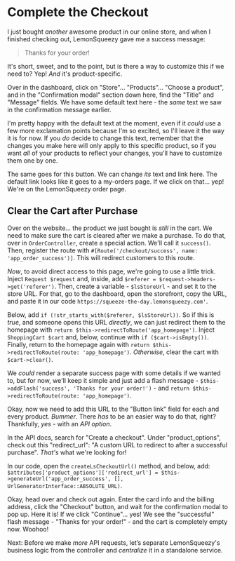 # Complete the Checkout

I just bought *another* awesome product in our online store, and when I finished checking out, LemonSqueezy gave me a success message:

> Thanks for your order!

It's short, sweet, and to the point, but is there a way to customize this if we need to? Yep! *And* it's product-specific.

Over in the dashboard, click on "Store"... "Products"... "Choose a product", and in the "Confirmation modal" section down here, find the "Title" and "Message" fields. We have some default text here - the *same* text we saw in the confirmation message earlier.

I'm pretty happy with the default text at the moment, even if it *could* use a few more exclamation points because I'm so excited, so I'll leave it the way it is for now. If you *do* decide to change this text, remember that the changes you make here will only apply to this specific product, so if you want *all* of your products to reflect your changes, you'll have to customize them one by one.

The same goes for this button. We can change *its* text and link here. The default link looks like it goes to a my-orders page. If we click on that... yep! We're on the LemonSqueezy order page.

## Clear the Cart after Purchase

Over on the website... the product we just bought is *still* in the cart. We need to make sure the cart is cleared after we make a purchase. To do that, over in `OrderController`, create a special action. We'll call it `success()`. Then, register the route with `#[Route('/checkout/success', name: 'app_order_success')]`. This will redirect customers to this route.

*Now*, to avoid direct access to this page, we're going to use a little trick. Inject `Request $request` and, inside, add `$referer = $request->headers->get('referer')`. Then, create a variable - `$lsStoreUrl` - and set it to the store URL. For that, go to the dashboard, open the storefront, copy the URL, and paste it in our code `https://squeeze-the-day.lemonsqueezy.com'`.

Below, add `if (!str_starts_with($referer, $lsStoreUrl))`. So if this is *true*, and someone opens this URL *directly*, we can just redirect them to the homepage with `return $this->redirectToRoute('app_homepage')`. Inject `ShoppingCart $cart` and, below, continue with `if ($cart->isEmpty())`. Finally, return to the homepage again with `return $this->redirectToRoute(route: 'app_homepage')`. *Otherwise*, clear the cart with `$cart->clear()`.

We *could* render a separate success page with some details if we wanted to, but for now, we'll keep it simple and just add a flash message - `$this->addFlash('success', 'Thanks for your order!')` - and `return $this->redirectToRoute(route: 'app_homepage')`.

Okay, now we need to add this URL to the "Button link" field for each and every product. *Bummer*. There *has* to be an easier way to do that, right? Thankfully, *yes* - with an *API option*.

In the API docs, search for "Create a checkout". Under "product_options", check out this "redirect_url": "A custom URL to redirect to after a successful purchase". *That's* what we're looking for!

In our code, open the `createLsCheckoutUrl()` method, and below, add: `$attributes['product_options']['redirect_url'] = $this->generateUrl('app_order_success', [], UrlGeneratorInterface::ABSOLUTE_URL)`.

Okay, head over and check out again. Enter the card info and the billing address, click the "Checkout" button, and wait for the confirmation modal to pop up. Here it is! If we click "Continue"... yes! We see the "successful" flash message - "Thanks for your order!" - and the cart is completely empty now. Woohoo!

Next: Before we make *more* API requests, let’s separate LemonSqueezy's business logic from the controller and *centralize* it in a standalone service.
